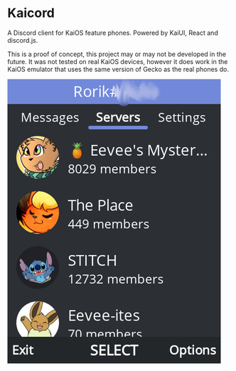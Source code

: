 # Kaicord

A Discord client for KaiOS feature phones. Powered by KaiUI, React and discord.js.

This is a proof of concept, this project may or may not be developed in the future. It was not tested on real KaiOS devices, however it does work in the KaiOS emulator that uses the same version of Gecko as the real phones do.

![Screenshot](screenshot.png)